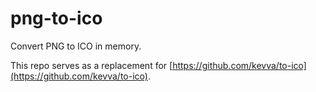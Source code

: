 # png-to-ico

Convert PNG to ICO in memory.

This repo serves as a replacement for [https://github.com/kevva/to-ico](https://github.com/kevva/to-ico).
